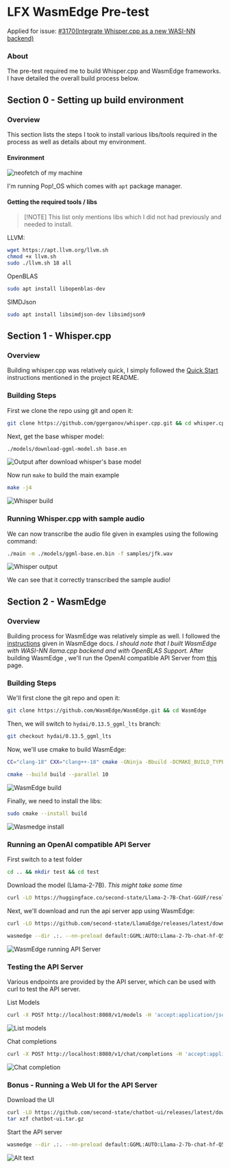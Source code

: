 # LFX WasmEdge Pre-test

Applied for issue: [#3170(Integrate Whisper.cpp as a new WASI-NN backend)](https://github.com/WasmEdge/WasmEdge/issues/3170)

### About
The pre-test required me to build Whisper.cpp and WasmEdge frameworks. I have detailed the overall build process below.


## Section 0 - Setting up build environment

### Overview 

This section lists the steps I took to install various libs/tools required in the process as well as details about my environment.

#### Environment

![neofetch of my machine](images/image.png)

I'm running Pop!_OS which comes with `apt` package manager.

#### Getting the required tools / libs

> [!NOTE] This list only mentions libs which I did not had previously and needed to install.

LLVM:

```bash
wget https://apt.llvm.org/llvm.sh
chmod +x llvm.sh
sudo ./llvm.sh 18 all
```

OpenBLAS

```bash
sudo apt install libopenblas-dev
```

SIMDJson

```bash
sudo apt install libsimdjson-dev libsimdjson9
```

## Section 1 - Whisper.cpp

### Overview

Building whisper.cpp was relatively quick, I simply followed the [Quick Start](https://github.com/ggerganov/whisper.cpp) instructions mentioned in the project README.

### Building Steps
First we clone the repo using git and open it:
```bash 
git clone https://github.com/ggerganov/whisper.cpp.git && cd whisper.cpp
```

Next, get the base whisper model:
```bash
./models/download-ggml-model.sh base.en
```

![Output after download whisper's base model](images/downloaded_whi_model.png)

Now run `make` to build the main example
```bash
make -j4
```

![Whisper build](images/whisper_build.png)

### Running Whisper.cpp with sample audio

We can now transcribe the audio file given in examples using the following command:

```bash
./main -m ./models/ggml-base.en.bin -f samples/jfk.wav
```

![Whisper output](images/whisper_output.png)

We can see that it correctly transcribed the sample audio!

## Section 2 - WasmEdge

### Overview
Building process for WasmEdge was relatively simple as well. I followed the [instructions](https://wasmedge.org/docs/contribute/source/plugin/wasi_nn/#build-wasmedge-with-wasi-nn-llamacpp-backend) given in WasmEdge docs. *I should note that I built WasmEdge with WASI-NN llama.cpp backend and with OpenBLAS Support.* After building WasmEdge , we'll run the OpenAI compatible API Server from [this](https://github.com/second-state/LlamaEdge/tree/main/api-server) page.


### Building Steps

We'll first clone the git repo and open it:
```bash
git clone https://github.com/WasmEdge/WasmEdge.git && cd WasmEdge
```

Then, we will switch to `hydai/0.13.5_ggml_lts` branch:
```bash
git checkout hydai/0.13.5_ggml_lts
```

Now, we'll use cmake to build WasmEdge:
```bash
CC="clang-18" CXX="clang++-18" cmake -GNinja -Bbuild -DCMAKE_BUILD_TYPE=Release -DWASMEDGE_PLUGIN_WASI_NN_BACKEND="GGML" -DWASMEDGE_PLUGIN_WASI_NN_GGML_LLAMA_BLAS=ON &&
```
```bash
cmake --build build --parallel 10
```
![WasmEdge build](images/wasmedge_build.png)

Finally, we need to install the libs:
```bash
sudo cmake --install build
```

![Wasmedge install](images/wasmedge_install.png)


### Running an OpenAI compatible API Server

First switch to a test folder
```bash
cd .. && mkdir test && cd test
```

Download the model (Llama-2-7B). *This might take some time*
```bash
curl -LO https://huggingface.co/second-state/Llama-2-7B-Chat-GGUF/resolve/main/Llama-2-7b-chat-hf-Q5_K_M.gguf
```

Next, we'll download and run the api server app using WasmEdge:
```bash
curl -LO https://github.com/second-state/LlamaEdge/releases/latest/download/llama-api-server.wasm

wasmedge --dir .:. --nn-preload default:GGML:AUTO:Llama-2-7b-chat-hf-Q5_K_M.gguf llama-api-server.wasm -p llama-2-chat
```
![WasmEdge running API Server](images/wasmedge_run.png)

### Testing the API Server

Various endpoints are provided by the API server, which can be used with curl to test the API server.

List Models
```bash
curl -X POST http://localhost:8080/v1/models -H 'accept:application/json'
```

![List models](images/list_models.png)

Chat completions
```bash
curl -X POST http://localhost:8080/v1/chat/completions -H 'accept:application/json' -H 'Content-Type: application/json' -d '{"messages":[{"role":"system", "content": "You are a helpful assistant."}, {"role":"user", "content": "Who is Robert Oppenheimer?"}], "model":"llama-2-chat"}'
```

![Chat completion](images/chat_completion.png)

### Bonus - Running a Web UI for the API Server

Download the UI
```bash
curl -LO https://github.com/second-state/chatbot-ui/releases/latest/download/chatbot-ui.tar.gz
tar xzf chatbot-ui.tar.gz
```

Start the API server
```bash
wasmedge --dir .:. --nn-preload default:GGML:AUTO:Llama-2-7b-chat-hf-Q5_K_M.gguf llama-api-server.wasm -p llama-2-chat
```

![Alt text](image.png)